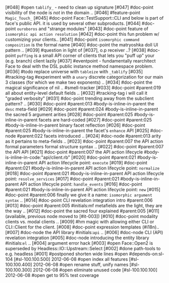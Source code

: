 [#048] #open `tablify_` - need to clean up signature
[#047]       #doc-point visibility of the node is *not* in the domain ..
[#046]       #feature-point `Magic_Touch_`
[#045]       #doc-point Face::TestSupport::CLI and below is part of face's
             public API. it is used by several other subproducts.
[#044]       #doc-point `ouroboros` and "strange modules"
[#043]       #doc-point feature of `isomorphic api action resolution`
[#042]       #doc-point this fun problem w/ customizing your clients..
[#041]       #doc-point `isomorphic command composition` is the formal name
[#040]       #doc-point the matryoshka doll UI pattern ..
[#039]       #question in light of [#037], o.p receiver ..?
[#038]       #doc-point `puffing` is a small API corner of clients that
               lets you "puff up" your (e.g. branch) client lazily
[#037]       #eventpoint - fundamentally rearchitect Face to deal with the
             DSL public instance method namespace problem.
[#036] #todo replace universe with `tableize` with `_tablify`
[#035]       #tracking-tag #experiment with a `unary` discrete categorization
               for our main 3 classes (for which we make two exponents) ..
[#034]       #doc-point the magical significance of nil ..
               #smell-tracker
[#033]       #doc-point #parent:019
               all about entity-level default fields ..
[#032]       #tracking-tag i will call it "graded verbosity"
[#031]       #doc-point trending away from the subclient pattern? ..
[#030]       #doc-point #parent:013 #body-is-inline-in-parent
               the `desc` meta-field
[#029]       #doc-point #parent:024 #body-is-inline-in-parent
               the sacred 5 argument arities
[#028]       #doc-point #parent:025 #body-is-inline-in-parent
               facets are hard-coded
[#027]       #doc-point #parent:025 #body-is-inline-in-parent
               binary facet reflection
[#026]       #doc-point #parent:025 #body-is-inline-in-parent
               the facet's `enhance` API
[#025]       #doc-node #parent:022 facets introduced ..
[#024]       #doc-node #parent:013 arity as it pertains to meta-fields ..
[#023]       #doc-point #parent:007
               the API action formal parameters formal structure syntax ..
[#022]       #doc-point #parent:007 the API API
[#021]       #doc-point #parent:007 the API action lifecycle
               #body-is-inline-in-code:"api/client.rb"
[#020]       #doc-point #parent:021 #body-is-inline-in-parent
               API action lifecycle point: `execute`
[#019]       #doc-point #parent:021 #body-is-inline-in-parent
               API action lifecycle point: `normalize`
[#018]       #doc-point #parent:021 #body-is-inline-in-parent
               API action lifecycle point: `resolve_services`
[#017]       #doc-point #parent:021 #body-is-inline-in-parent
               API action lifecycle point: `handle_events`
[#016]       #doc-point #parent:021 #body-is-inline-in-parent
               API action lifecycle point: `new`
[#015]       #doc-point #parent:006
               finally we give it a name: `isomorphic argument syntax` ..
[#014]       #doc-point CLI revelation integration intro #parent:006
[#013]       #doc-point #parent:005 #initials:mf
               metafields are the light, they are the way ..
[#012]       #doc-point the sacred four explained #parent:005
[#011]       (available, previous node moved to [#it-003])
[#010]       #doc-point modality clients vs. modal clients ..
[#009] #hm   magic with allowing either CLI or CLI::Client for the client.
[#008]       #doc-point expression templates (#i18n)..
[#007]       #doc-node the API library #initials:`api` ..
[#006]       #doc-node CLI (API) revelation integration
[#005]       #doc-node introducing the entity library #initials:`el` ..
[#004]       argument error hack
[#003] #open Face::Open2 is superseded by Headless::IO::Upstream::Select
[#002]       #done path-tools to e.g. headless
[#001]       #postponed shorten wide lines #open #depends-on:sl-104
[#sl-100.100.500] 2012-06-08 #open index all features
[#sl-100.100.400] 2012-06-08 #open rename stuff, unify names
[#sl-100.100.300] 2012-06-08 #open eliminate unused code
[#sl-100.100.100] 2012-06-08 #open get to 95% test coverage
